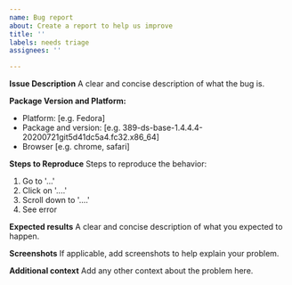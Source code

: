 ```yaml
---
name: Bug report
about: Create a report to help us improve
title: ''
labels: needs triage
assignees: ''

---
```


**Issue Description**
A clear and concise description of what the bug is.

**Package Version and Platform:**
 - Platform: [e.g. Fedora]
 - Package and version: [e.g. 389-ds-base-1.4.4.4-20200721git5d41dc5a4.fc32.x86_64]
 - Browser [e.g. chrome, safari]

**Steps to Reproduce**
Steps to reproduce the behavior:
1. Go to '...'
2. Click on '....'
3. Scroll down to '....'
4. See error

**Expected results**
A clear and concise description of what you expected to happen.

**Screenshots**
If applicable, add screenshots to help explain your problem.

**Additional context**
Add any other context about the problem here.
